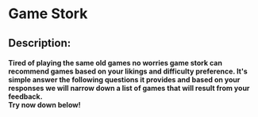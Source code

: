 <h1>Game Stork</h1>

<h2>Description:<br><h4>Tired of playing the same old games no worries game stork can recommend games based on your likings and difficulty preference. It's simple answer the following questions it provides and based on your responses we will narrow down a list of games that will result from your feedback.<br>
Try now down below!<h3>

